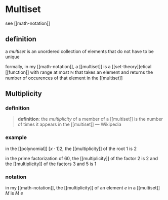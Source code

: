 # Multiset

see [[math-notation]]

## definition

a _multiset_ is an unordered collection of elements that do not have to be unique

formally, in my [[math-notation]], a [[multiset]] is a [[set-theory]]etical [[function]] with range at most $\mathbb N$ that takes an element and returns the number of occurences of that element in the [[multiset]]

## Multiplicity

### definition

> **definition**: the _multiplicity_ of a member of a [[multiset]] is the number of times it appears in the [[multiset]] &mdash; Wikipedia

### example

in the [[polynomial]] $[x \cdot 1]2$, the [[multiplicity]] of the root $1$ is $2$

in the prime factorization of $60$, the [[multiplicity]] of the factor $2$ is $2$ and the [[multiplicity]] of the factors $3$ and $5$ is $1$

### notation

in my [[math-notation]], the [[multiplicity]] of an element $e$ in a [[multiset]] $M$ is $M\ e$
